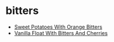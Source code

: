 # bitters

 * [Sweet Potatoes With Orange Bitters](index/s/sweet-potatoes-with-orange-bitters-51254470.json)
 * [Vanilla Float With Bitters And Cherries](index/v/vanilla-float-with-bitters-and-cherries-56389658.json)

